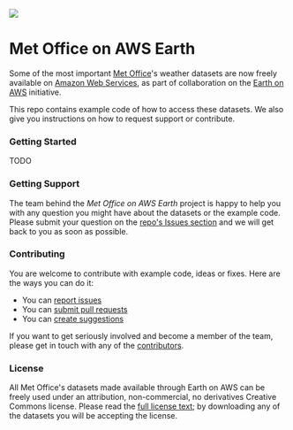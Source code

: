 ![](http://www.metoffice.gov.uk/lib/template/logos/MO_Master_B.jpg)

# Met Office on AWS Earth

Some of the most important [Met Office](https://www.metoffice.gov.uk/about-us)'s weather datasets are now freely available on [Amazon Web Services](https://aws.amazon.com), as part of collaboration on the [Earth on AWS](https://aws.amazon.com/earth/) initiative.

This repo contains example code of how to access these datasets. We also give you instructions on how to request support or contribute.

### Getting Started

TODO

### Getting Support

The team behind the _Met Office on AWS Earth_ project is happy to help you with any question you might have about the datasets or the example code. Please submit your question on the [repo's Issues section](https://github.com/MetOffice/aws-earth-examples/issues) and we will get back to you as soon as possible.

### Contributing

You are welcome to contribute with example code, ideas or fixes. Here are the ways you can do it:

* You can [report issues](https://github.com/MetOffice/aws-earth-examples/issues)
* You can [submit pull requests](https://github.com/MetOffice/aws-earth-examples/pulls)
* You can [create suggestions](https://github.com/MetOffice/aws-earth-examples/issues)

If you want to get seriously involved and become a member of the team, please get in touch with any of the [contributors](https://github.com/MetOffice/aws-earth-examples/graphs/contributors).


### License

All Met Office's datasets made available through Earth on AWS can be freely used under an attribution, non-commercial, no derivatives Creative Commons license. Please read the [full license text](https://creativecommons.org/licenses/by-nc-nd/4.0/legalcode); by downloading any of the datasets you will be accepting the license.
